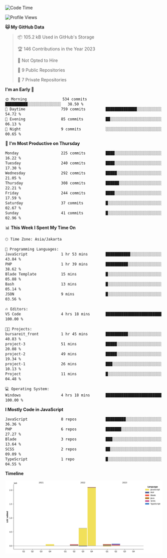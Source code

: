 <!--START_SECTION:waka-->
![Code Time](http://img.shields.io/badge/Code%20Time-106%20hrs%2039%20mins-blue)

![Profile Views](http://img.shields.io/badge/Profile%20Views-0-blue)

**🐱 My GitHub Data** 

> 📦 105.2 kB Used in GitHub's Storage 
 > 
> 🏆 146 Contributions in the Year 2023
 > 
> 🚫 Not Opted to Hire
 > 
> 📜 9 Public Repositories 
 > 
> 🔑 7 Private Repositories 
 > 
**I'm an Early 🐤** 

```text
🌞 Morning                534 commits         ██████████░░░░░░░░░░░░░░░   38.50 % 
🌆 Daytime                759 commits         ██████████████░░░░░░░░░░░   54.72 % 
🌃 Evening                85 commits          ██░░░░░░░░░░░░░░░░░░░░░░░   06.13 % 
🌙 Night                  9 commits           ░░░░░░░░░░░░░░░░░░░░░░░░░   00.65 % 
```
📅 **I'm Most Productive on Thursday** 

```text
Monday                   225 commits         ████░░░░░░░░░░░░░░░░░░░░░   16.22 % 
Tuesday                  240 commits         ████░░░░░░░░░░░░░░░░░░░░░   17.30 % 
Wednesday                292 commits         █████░░░░░░░░░░░░░░░░░░░░   21.05 % 
Thursday                 308 commits         ██████░░░░░░░░░░░░░░░░░░░   22.21 % 
Friday                   244 commits         ████░░░░░░░░░░░░░░░░░░░░░   17.59 % 
Saturday                 37 commits          █░░░░░░░░░░░░░░░░░░░░░░░░   02.67 % 
Sunday                   41 commits          █░░░░░░░░░░░░░░░░░░░░░░░░   02.96 % 
```


📊 **This Week I Spent My Time On** 

```text
🕑︎ Time Zone: Asia/Jakarta

💬 Programming Languages: 
JavaScript               1 hr 53 mins        ███████████░░░░░░░░░░░░░░   43.84 % 
PHP                      1 hr 39 mins        ██████████░░░░░░░░░░░░░░░   38.62 % 
Blade Template           15 mins             █░░░░░░░░░░░░░░░░░░░░░░░░   05.88 % 
Bash                     13 mins             █░░░░░░░░░░░░░░░░░░░░░░░░   05.14 % 
JSON                     9 mins              █░░░░░░░░░░░░░░░░░░░░░░░░   03.56 % 

🔥 Editors: 
VS Code                  4 hrs 18 mins       █████████████████████████   100.00 % 

🐱‍💻 Projects: 
bursareit_front          1 hr 45 mins        ██████████░░░░░░░░░░░░░░░   40.83 % 
project-3                51 mins             █████░░░░░░░░░░░░░░░░░░░░   20.08 % 
project-2                49 mins             █████░░░░░░░░░░░░░░░░░░░░   19.34 % 
project-1                26 mins             ███░░░░░░░░░░░░░░░░░░░░░░   10.13 % 
Project                  11 mins             █░░░░░░░░░░░░░░░░░░░░░░░░   04.48 % 

💻 Operating System: 
Windows                  4 hrs 18 mins       █████████████████████████   100.00 % 
```

**I Mostly Code in JavaScript** 

```text
JavaScript               8 repos             █████████░░░░░░░░░░░░░░░░   36.36 % 
PHP                      6 repos             ███████░░░░░░░░░░░░░░░░░░   27.27 % 
Blade                    3 repos             ███░░░░░░░░░░░░░░░░░░░░░░   13.64 % 
SCSS                     2 repos             ██░░░░░░░░░░░░░░░░░░░░░░░   09.09 % 
TypeScript               1 repo              █░░░░░░░░░░░░░░░░░░░░░░░░   04.55 % 
```



**Timeline**

![Lines of Code chart](https://raw.githubusercontent.com/brstreet2/brstreet2/main/assets/bar_graph.png)


<!--END_SECTION:waka-->
